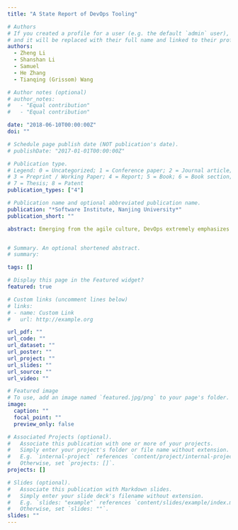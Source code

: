 ```yaml
---
title: "A State Report of DevOps Tooling"

# Authors
# If you created a profile for a user (e.g. the default `admin` user), write the username (folder name) here
# and it will be replaced with their full name and linked to their profile.
authors:
  - Zheng Li
  - Shanshan Li
  - Samuel
  - He Zhang
  - Tianqing (Grissom) Wang

# Author notes (optional)
# author_notes:
#   - "Equal contribution"
#   - "Equal contribution"

date: "2018-06-10T00:00:00Z"
doi: ""

# Schedule page publish date (NOT publication's date).
# publishDate: "2017-01-01T00:00:00Z"

# Publication type.
# Legend: 0 = Uncategorized; 1 = Conference paper; 2 = Journal article;
# 3 = Preprint / Working Paper; 4 = Report; 5 = Book; 6 = Book section;
# 7 = Thesis; 8 = Patent
publication_types: ["4"]

# Publication name and optional abbreviated publication name.
publication: "*Software Institute, Nanjing University*"
publication_short: ""

abstract: Emerging from the agile culture, DevOps extremely emphasizes automation and heavily relies on tools in practice. Given the rapidly increasing number and diversity of the tools for DevOps, systematic understanding of the-state-of-art of DevOps-friendly tools will help to improve the automation practice of DevOps. This study aims to portray a landscape for understanding the state-of-the-practice of DevOps by categorizing the supporting tools and characterizing their relationships. To help collect as much evidence as possible, we employed a Multivocal Literature Review (MLR) by conducting an adapted version of Systematic Literature Review (SLR) to identify and synthesize academic publications and performing a Gray Literature Review (GLR) for data mining in a practitioner's forum, Stack Overflow. This study is supplemented by the reports from professional organizations and the confirmed data from the official website contents of tools for the generation of the state report. On the basis of a metamodel, we present a landscape with a selective set of DevOps tools to holistically portray their characteristics and relationships, develops mappings between DevOps tools and different attributes to provide practitioners with a reference for preliminary comparison of these tools. Two representative cases were selected to elaborate how they support DevOps practices and achieve the DevOps goals. This study is able to offer a breakthrough for understanding the practical DevOps through the generated landscape, mappings and cases which jointly reports the state of DevOps tooling.


# Summary. An optional shortened abstract.
# summary:

tags: []

# Display this page in the Featured widget?
featured: true

# Custom links (uncomment lines below)
# links:
# - name: Custom Link
#   url: http://example.org

url_pdf: ""
url_code: ""
url_dataset: ""
url_poster: ""
url_project: ""
url_slides: ""
url_source: ""
url_video: ""

# Featured image
# To use, add an image named `featured.jpg/png` to your page's folder.
image:
  caption: ""
  focal_point: ""
  preview_only: false

# Associated Projects (optional).
#   Associate this publication with one or more of your projects.
#   Simply enter your project's folder or file name without extension.
#   E.g. `internal-project` references `content/project/internal-project/index.md`.
#   Otherwise, set `projects: []`.
projects: []

# Slides (optional).
#   Associate this publication with Markdown slides.
#   Simply enter your slide deck's filename without extension.
#   E.g. `slides: "example"` references `content/slides/example/index.md`.
#   Otherwise, set `slides: ""`.
slides: ""
---
```

